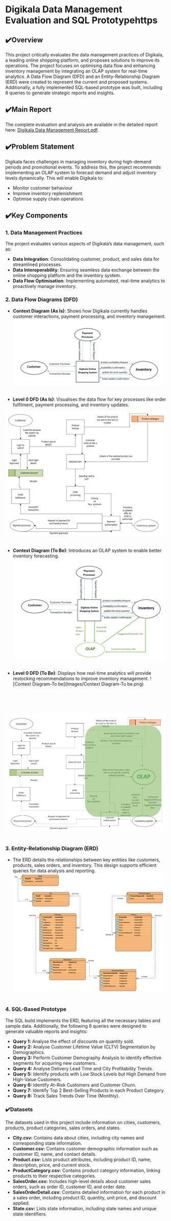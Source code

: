 # Digikala Data Management Evaluation and SQL Prototypehttps

## ✔️Overview
This project critically evaluates the data management practices of Digikala, a leading online shopping platform, and proposes solutions to improve its operations. The project focuses on optimising data flow and enhancing inventory management by integrating an OLAP system for real-time analytics. A Data Flow Diagram (DFD) and an Entity-Relationship Diagram (ERD) were created to represent the current and proposed systems. Additionally, a fully implemented SQL-based prototype was built, including 8 queries to generate strategic reports and insights.


## ✔️Main Report
The complete evaluation and analysis are available in the detailed report here: [Digikala Data Management Report.pdf](link-to-your-report).

## ✔️Problem Statement
Digikala faces challenges in managing inventory during high-demand periods and promotional events. To address this, the project recommends implementing an OLAP system to forecast demand and adjust inventory levels dynamically. This will enable Digikala to:

- Monitor customer behaviour
- Improve inventory replenishment
- Optimise supply chain operations

## ✔️Key Components

### 1. Data Management Practices
The project evaluates various aspects of Digikala’s data management, such as:

- **Data Integration**: Consolidating customer, product, and sales data for streamlined processes.
- **Data Interoperability**: Ensuring seamless data exchange between the online shopping platform and the inventory system.
- **Data Flow Optimisation**: Implementing automated, real-time analytics to proactively manage inventory.

### 2. Data Flow Diagrams (DFD)
- **Context Diagram (As Is)**: Shows how Digikala currently handles customer interactions, payment processing, and inventory management.
![Context Diagram Digikala shopping system – As Is](Images/ContextDiagramAsIs.png) <br><br>

- **Level 0 DFD (As Is)**: Visualises the data flow for key processes like order fulfilment, payment processing, and inventory updates.

![DFD_Level0_AsIs](Images/DFD_Level0_AsIs.png) <br><br>
- **Context Diagram (To Be)**: Introduces an OLAP system to enable better inventory forecasting.
  ![Context Diagram-To be](Images/ContextDiagramTobe.png)  <br><br>

- **Level 0 DFD (To Be)**: Displays how real-time analytics will provide restocking recommendations to improve inventory management.
![Context Diagram-To be](Images/Context Diagram-To be.png) <br><br><br><br><br>

![DFD_Level0_ToBe](Images/DFD_Level0_ToBe.png) <br><br>
### 3. Entity-Relationship Diagram (ERD)
- The ERD details the relationships between key entities like customers, products, sales orders, and inventory. This design supports efficient queries for data analysis and reporting.
  ![ERD_DigiKala](Images/ERD_DigiKala.png) <br><br>

### 4. SQL-Based Prototype
The SQL build implements the ERD, featuring all the necessary tables and sample data. Additionally, the following 8 queries were designed to generate valuable reports and insights:
  - **Query 1:** Analyse the effect of discounts on quantity sold.
  - **Query 2:** Analyse Customer Lifetime Value (CLTV) Segmentation by Demographics.
  - **Query 3:** Perform Customer Demography Analysis to identify effective segments for acquiring new customers.
  - **Query 4:** Analyse Delivery Lead Time and City Profitability Trends.
  - **Query 5:** Identify products with Low Stock Levels but High Demand from High-Value Customers.
  - **Query 6:** Identify At-Risk Customers and Customer Churn.
  - **Query 7:** Identify Top 2 Best-Selling Products in each Product Category.
  - **Query 8:** Track Sales Trends Over Time (Monthly).

### ✔️Datasets
The datasets used in this project include information on cities, customers, products, product categories, sales orders, and states.  
- **City.csv:** Contains data about cities, including city names and corresponding state information.  
- **Customer.csv:** Contains customer demographic information such as customer ID, name, and contact details.
- **Product.csv:** Lists product attributes, including product ID, name, description, price, and current stock.
- **ProductCategory.csv:** Contains product category information, linking products to their respective categories.
- **SalesOrder.csv:** Includes high-level details about customer sales orders, such as order ID, customer ID, and order date.
- **SalesOrderDetail.csv:** Contains detailed information for each product in a sales order, including product ID, quantity, unit price, and discount applied.
- **State.csv:** Lists state information, including state names and unique state identifiers.

